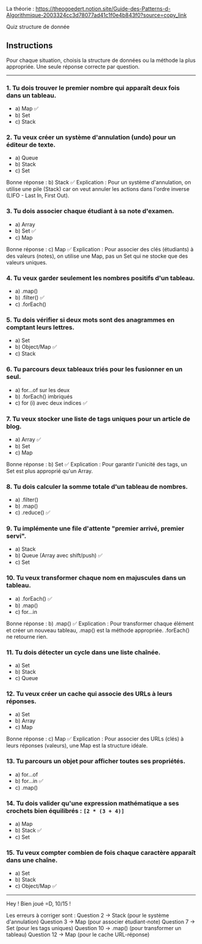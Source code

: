 
La théorie : https://theogoedert.notion.site/Guide-des-Patterns-d-Algorithmique-2003324cc3d78077ad41c1f0e4b843f0?source=copy_link

Quiz structure de donnée
## Instructions

Pour chaque situation, choisis la structure de données ou la méthode la plus appropriée. Une seule réponse correcte par question.

---

### 1. **Tu dois trouver le premier nombre qui apparaît deux fois dans un tableau.**

- a) Map ✅​
- b) Set
- c) Stack

### 2. **Tu veux créer un système d'annulation (undo) pour un éditeur de texte.**
<!-- Je ne sais pas -->
- a) Queue
- b) Stack
- c) Set

Bonne réponse : b) Stack ✅
Explication : Pour un système d'annulation, on utilise une pile (Stack) car on veut annuler les actions dans l'ordre inverse (LIFO - Last In, First Out).

### 3. **Tu dois associer chaque étudiant à sa note d'examen.**

- a) Array
- b) Set ✅​
- c) Map

Bonne réponse : c) Map ✅
Explication : Pour associer des clés (étudiants) à des valeurs (notes), on utilise une Map, pas un Set qui ne stocke que des valeurs uniques.

### 4. **Tu veux garder seulement les nombres positifs d'un tableau.**

- a) .map()
- b) .filter() ✅​
- c) .forEach()

### 5. **Tu dois vérifier si deux mots sont des anagrammes en comptant leurs lettres.**

- a) Set
- b) Object/Map ✅​
- c) Stack

### 6. **Tu parcours deux tableaux triés pour les fusionner en un seul.**

- a) for...of sur les deux
- b) .forEach() imbriqués
- c) for (i) avec deux indices ✅​

### 7. **Tu veux stocker une liste de tags uniques pour un article de blog.**

- a) Array ✅​
- b) Set
- c) Map

Bonne réponse : b) Set ✅
Explication : Pour garantir l'unicité des tags, un Set est plus approprié qu'un Array.

### 8. **Tu dois calculer la somme totale d'un tableau de nombres.**

- a) .filter()
- b) .map()
- c) .reduce() ✅​

### 9. **Tu implémente une file d'attente "premier arrivé, premier servi".**

- a) Stack
- b) Queue (Array avec shift/push) ✅​
- c) Set

### 10. **Tu veux transformer chaque nom en majuscules dans un tableau.**

- a) .forEach() ✅​
- b) .map()
- c) for...in

Bonne réponse : b) .map() ✅
Explication : Pour transformer chaque élément et créer un nouveau tableau, .map() est la méthode appropriée. .forEach() ne retourne rien.

### 11. **Tu dois détecter un cycle dans une liste chaînée.**

- a) Set
- b) Stack
- c) Queue

### 12. **Tu veux créer un cache qui associe des URLs à leurs réponses.**

- a) Set
- b) Array
- c) Map

Bonne réponse : c) Map ✅
Explication : Pour associer des URLs (clés) à leurs réponses (valeurs), une Map est la structure idéale.

### 13. **Tu parcours un objet pour afficher toutes ses propriétés.**

- a) for...of
- b) for...in ✅​
- c) .map()

### 14. **Tu dois valider qu'une expression mathématique a ses crochets bien équilibrés : `[2 * (3 + 4)]`**

- a) Map
- b) Stack ✅​
- c) Set

### 15. **Tu veux compter combien de fois chaque caractère apparaît dans une chaîne.**

- a) Set
- b) Stack
- c) Object/Map ✅​


----

Hey ! Bien joué =D, 10/15 !

Les erreurs à corriger sont :
Question 2 → Stack (pour le système d'annulation)
Question 3 → Map (pour associer étudiant-note)
Question 7 → Set (pour les tags uniques)
Question 10 → .map() (pour transformer un tableau)
Question 12 → Map (pour le cache URL-réponse)